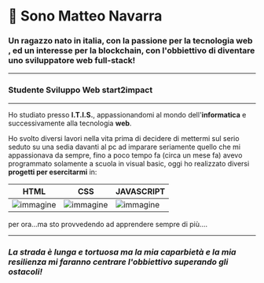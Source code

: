 # 👋 Sono Matteo Navarra



### Un ragazzo nato in italia, con  la passione per la tecnologia web , ed un interesse per la blockchain,  con l'obbiettivo di diventare uno sviluppatore web full-stack!
---
 ### Studente Sviluppo Web start2impact
---







Ho studiato presso **I.T.I.S.**,  appassionandomi al mondo dell'**informatica** e successivamente
alla tecnologia **web**.

Ho svolto diversi lavori nella vita prima di decidere di mettermi sul serio seduto su una sedia davanti al  pc ad imparare seriamente quello che mi appassionava
da sempre, fino a poco tempo fa (circa un mese fa) avevo programmato solamente a scuola in visual basic, oggi ho realizzato diversi **progetti per esercitarmi** in:

| HTML | CSS | JAVASCRIPT  |
|----|-----|---|
|![immagine](https://camo.githubusercontent.com/be45fcd099db045cf54e45365e169586c273694cbbda583648a0e7c8a00bacfe/68747470733a2f2f7365656b6c6f676f2e636f6d2f696d616765732f482f68746d6c352d6c6f676f2d454639324432343044372d7365656b6c6f676f2e636f6d2e706e67) | ![immagine](https://camo.githubusercontent.com/46c9ae397dd730dbae9e006c8d89d7c000104a9a3d8f2e60258424833c43e733/68747470733a2f2f7365656b6c6f676f2e636f6d2f696d616765732f432f6373732d332d6c6f676f2d414630364437353233312d7365656b6c6f676f2e636f6d2e706e67) | ![immagine](https://camo.githubusercontent.com/606ba4ec77c0fd5cfa4efc7c55f4a41f0efa04554e2444106beab61581791b09/68747470733a2f2f7365656b6c6f676f2e636f6d2f696d616765732f4a2f6a6176617363726970742d6c6f676f2d453936374538374437342d7365656b6c6f676f2e636f6d2e706e67)|



per ora...ma sto provvedendo ad apprendere sempre di più....

******







### ***La strada è lunga e tortuosa ma la mia caparbietà e la mia resilienza mi faranno centrare l'obbiettivo superando gli ostacoli!***




 




